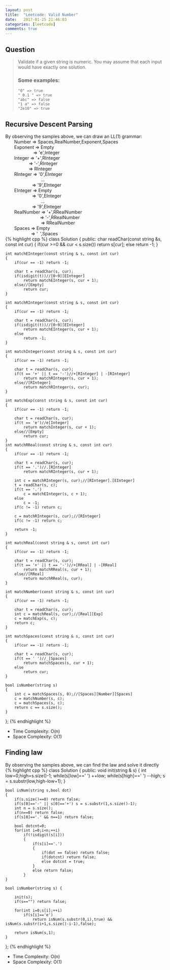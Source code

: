 ```yaml
---
layout: post
title:  "Leetcode: Valid Number"
date:   2017-01-25 21:46:03
categories: [leetcode]
comments: true
---
```

## Question

>Validate if a given string is numeric.
>You may assume that each input would have exactly one solution.
>
> ### Some examples:
>
>     "0" => true
>     " 0.1 " => true
>     "abc" => false
>     "1 a" => false
>     "2e10" => true
>


## Recursive Descent Parsing
By observing the samples above, we can draw an LL(1) grammar:  
&emsp;&emsp;Number => Spaces,RealNumber,Exponent,Spaces  
&emsp;&emsp;Exponent => Empty  
&emsp;&emsp;&emsp;&emsp;&emsp;&emsp; => 'e',Integer  
&emsp;&emsp;Integer => '+',RInteger  
&emsp;&emsp;&emsp;&emsp;&emsp; => '-',RInteger  
&emsp;&emsp;&emsp;&emsp; &emsp;=> RInteger  
&emsp;&emsp;RInteger => '0',EInteger  
&emsp;&emsp;&emsp;&emsp;&emsp;&emsp;&emsp;&emsp;...  
&emsp;&emsp;&emsp;&emsp;&emsp;&emsp;=> '9',EInteger  
&emsp;&emsp;EInteger => Empty  
&emsp;&emsp;&emsp;&emsp;&emsp;&emsp;=> '0',EInteger  
&emsp;&emsp;&emsp;&emsp;&emsp;&emsp;&emsp;&emsp;...  
&emsp;&emsp;&emsp;&emsp;&emsp;&emsp;=> '9',EInteger  
&emsp;&emsp;RealNumber => '+',RRealNumber  
&emsp;&emsp;&emsp;&emsp;&emsp;&emsp;&emsp;&ensp; => '-',RRealNumber  
&emsp;&emsp;&emsp;&emsp;&emsp;&emsp;&emsp;&emsp;=> RRealNumber  
&emsp;&emsp;Spaces => Empty  
&emsp;&emsp;&emsp;&emsp;&emsp;&ensp; => '&ensp;',Spaces  
{% highlight cpp %}
class Solution {
public:
    char readChar(const string &s, const int cur)
    {
        if(cur >=0 && cur < s.size())
            return s[cur];
        else
            return -1;
    }

    int matchEInteger(const string & s, const int cur)
    {
        if(cur == -1) return -1;

        char t = readChar(s, cur);
        if(isdigit(t))//[0~9][EInteger]
            return matchEInteger(s, cur + 1);
        else//[Empty]
            return cur;
    }

    int matchRInteger(const string & s, const int cur)
    {
        if(cur == -1) return -1;

        char t = readChar(s, cur);
        if(isdigit(t))//[0~9][EInteger]
            return matchEInteger(s, cur + 1);
        else
            return -1;
    }

    int matchInteger(const string & s, const int cur)
    {
        if(cur == -1) return -1;

        char t = readChar(s, cur);
        if(t == '+' || t == '-')//+[RInteger] | -[RInteger]
            return matchRInteger(s, cur + 1);
        else//[RInteger]
            return matchRInteger(s, cur);
    }

    int matchExp(const string & s, const int cur)
    {
        if(cur == -1) return -1;

        char t = readChar(s, cur);
        if(t == 'e')//e[Integer]
            return matchInteger(s, cur + 1);
        else//[Empty]
            return cur;
    }
    int matchRReal(const string & s, const int cur)
    {
        if(cur == -1) return -1;

        char t = readChar(s, cur);
        if(t == '.')//.[RInteger]
            return matchRInteger(s, cur + 1);

        int c = matchRInteger(s, cur);//[RInteger].[EInteger]
        t = readChar(s, c);
        if(t == '.')
            c = matchEInteger(s, c + 1);
        else
            c = -1;
        if(c != -1) return c;

        c = matchRInteger(s, cur);//[RInteger]
        if(c != -1) return c;

        return -1;
    }

    int matchReal(const string & s, const int cur)
    {
        if(cur == -1) return -1;

        char t = readChar(s, cur);
        if(t == '+' || t == '-')//+[RReal] | -[RReal]
            return matchRReal(s, cur + 1);
        else//[RReal]
            return matchRReal(s, cur);
    }

    int matchNumber(const string & s, const int cur)
    {
        if(cur == -1) return -1;

        char t = readChar(s, cur);
        int c = matchReal(s, cur);//[Real][Exp]
        c = matchExp(s, c);
        return c;
    }

    int matchSpaces(const string & s, const int cur)
    {
        if(cur == -1) return -1;

        char t = readChar(s, cur);
        if(t == ' ')//_[Spaces]
            return matchSpaces(s, cur + 1);
        else
            return cur;
    }

    bool isNumber(string s)
    {
        int c = matchSpaces(s, 0);//[Spaces][Number][Spaces]
        c = matchNumber(s, c);
        c = matchSpaces(s, c);
        return c == s.size();
    }
};
{% endhighlight %}
- Time Complexity: O(n)
- Space Complexity: O(1)

## Finding law
By observing the samples above, we can find the law and solve it directly
{% highlight cpp %}
class Solution {
public:
    void init(string & s)
    {
        int low=0,high=s.size()-1;
        while(s[low]==' ') ++low;
        while(s[high]==' ') --high;
        s = s.substr(low,high-low+1);
    }

    bool isNum(string s,bool dot)
    {
        if(s.size()==0) return false;
        if(s[0]=='-' || s[0]=='+') s = s.substr(1,s.size()-1);
        int n = s.size();
        if(n==0) return false;
        if(s[0]=='.' && n==1) return false;

        bool dotcnt=0;
        for(int i=0;i<n;++i)
            if(!isdigit(s[i]))
            {
                if(s[i]=='.')
                {
                    if(dot == false) return false;
                    if(dotcnt) return false;
                    else dotcnt = true;
                }
                else return false;
            }
    }

    bool isNumber(string s) {

        init(s);
        if(s=="") return false;

        for(int i=0;s[i];++i)
            if(s[i]=='e')
                return isNum(s.substr(0,i),true) && isNum(s.substr(i+1,s.size()-i-1),false);

        return isNum(s,1);
    }
};
{% endhighlight %}
- Time Complexity: O(n)
- Space Complexity: O(1)
